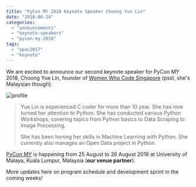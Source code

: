```yaml
---
title: "PyCon MY 2018 Keynote Speaker Choong Yue Lin"
date: "2018-06-24"
categories:
  - "announcements"
  - "keynote-speakers"
  - "pycon-my-2018"
tags:
  - "apac2017"
  - "keynote"
---
```


We are excited to announce our second keynote speaker for PyCon MY 2018, Choong Yue Lin, founder of [Women Who Code Singapore](https://www.meetup.com/Women-Who-Code-Singapore) (psst, she's Malaysian though).

![profile](/archived-images/profile.jpg)

> Yue Lin is experienced C coder for more than 10 year. She has now turned her attention to Python. She has conducted various Python Workshops, covering topics from Python basics to Data Scraping to Image Processing.
>
> She has been honing her skills in Machine Learning with Python. She currently also manages an Open Data project in Python.

[PyCon MY](http://pycon-my-2018.peatix.com) is happening from 25 August to 26 August 2018 at University of Malaya, Kuala Lumpur, Malaysia (**our venue partner**).

More updates here on program schedule and development sprint in the coming weeks!

